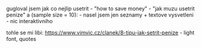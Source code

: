 gugloval jsem jak co nejlip usetrit
	- "how to save money"
	- "jak muzu usetrit penize"
a (sample size = 10):
	- nasel jsem jen seznamy + textove vysvetleni
	- nic interaktivniho

tohle se mi libi:
	https://www.vimvic.cz/clanek/8-tipu-jak-setrit-penize
	- light font, quotes
